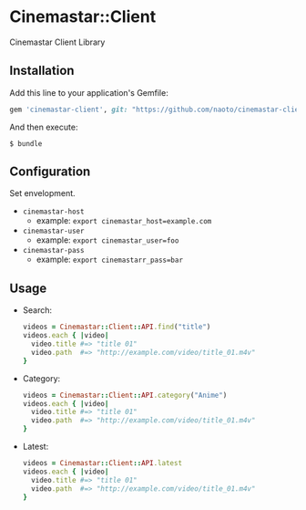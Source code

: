 # Cinemastar::Client

Cinemastar Client Library

## Installation

Add this line to your application's Gemfile:

```ruby
gem 'cinemastar-client', git: "https://github.com/naoto/cinemastar-client.git"
```

And then execute:

    $ bundle

## Configuration

Set envelopment.

- `cinemastar-host`
  - example: `export cinemastar_host=example.com`
- `cinemastar-user`
  - example: `export cinemastar_user=foo`
- `cinemastar-pass`
  - example: `export cinemastarr_pass=bar`

## Usage

- Search:
    
    ```ruby
    videos = Cinemastar::Client::API.find("title")
    videos.each { |video|
      video.title #=> "title 01"
      video.path  #=> "http://example.com/video/title_01.m4v"
    }
    ```

- Category:
    
    ```ruby
    videos = Cinemastar::Client::API.category("Anime")
    videos.each { |video|
      video.title #=> "title 01"
      video.path  #=> "http://example.com/video/title_01.m4v"
    }
    ```

- Latest:
    
    ```ruby
    videos = Cinemastar::Client::API.latest
    videos.each { |video|
      video.title #=> "title 01"
      video.path  #=> "http://example.com/video/title_01.m4v"
    }
    ```

